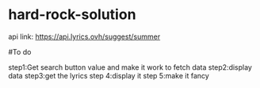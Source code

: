 # hard-rock-solution
api link: https://api.lyrics.ovh/suggest/summer

#To do

step1:Get search button value and make it work to fetch data
step2:display data
step3:get the lyrics
step 4:display it
step 5:make it fancy  